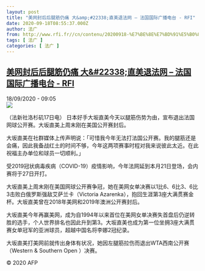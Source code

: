 ```yaml
---
layout: post
title: "美网封后后腿筋仍痛 大&amp;#22338;直美退法网 – 法国国际广播电台 - RFI"
date: 2020-09-18T08:55:37.000Z
author: 法广
from: http://www.rfi.fr//cn/contenu/20200918-%E7%BE%8E%E7%BD%91%E5%B0%81%E5%90%8E%E5%90%8E%E8%85%BF%E7%AD%8B%E4%BB%8D%E7%97%9B-%E5%A4%A722338%E7%9B%B4%E7%BE%8E%E9%80%80%E6%B3%95%E7%BD%91
tags: [ 法广 ]
categories: [ 法广 ]
---
```

<!--1600419337000-->
[美网封后后腿筋仍痛 大&amp;#22338;直美退法网 – 法国国际广播电台 - RFI](http://www.rfi.fr//cn/contenu/20200918-%E7%BE%8E%E7%BD%91%E5%B0%81%E5%90%8E%E5%90%8E%E8%85%BF%E7%AD%8B%E4%BB%8D%E7%97%9B-%E5%A4%A722338%E7%9B%B4%E7%BE%8E%E9%80%80%E6%B3%95%E7%BD%91)
------

<div>
<div>18/09/2020 - 09:05</div><img src="https://s.rfi.fr/media/display/6bdfecdc-f982-11ea-8c1d-005056bff430/w:310/p:16x9/spo0003s.200918150501.jpg"><div class="t-content__body u-clearfix">            <p>（法新社洛杉矶17日电）    日本好手大坂直美今天以腿筋伤势为由，宣布退出法国网球公开赛。大坂直美上周末刚在美国公开赛封后。</p><p>    大坂直美在社群媒体上传声明说：「可惜我今年无法打法国公开赛。我的腿筋还是会痛，因此我备战红土的时间不够，今年这两项赛事时程对我来说彼此太近。在此祝福主办单位和球员一切顺利。」</p><p>    受2019冠状病毒疾病（COVID-19）疫情影响，今年法网延到本月21日登场，会内赛将于27日开打。</p><p>    大坂直美上周末刚在美国网球公开赛争冠，她在美网女单决赛以1比6、6比3、6比3击败白俄罗斯强敌艾萨兰卡（Victoria Azarenka），抱回生涯第3座大满贯赛金杯。大坂直美曾在2018年美网和2019年澳洲公开赛封后。</p><p>    大坂直美今年再赢美网，成为自1994年以来首位在美网女单决赛失首盘后仍逆转胜的选手，个人世界排名也因此升到第3。大坂直美也成为第一位坐拥3座大满贯赛女单冠军的亚洲球员，超越中国名将李娜2冠纪录。</p><p>    大坂直美打美网前就传出身体有状况，她因左腿筋拉伤而退出WTA西南公开赛（Western & Southern Open ）决赛。</p>            <p class="t-copyright">© 2020 AFP</p>        </div>
</div>
